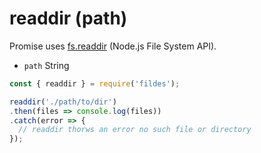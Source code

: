 # readdir (path)

Promise uses [fs.readdir](https://nodejs.org/api/fs.html#fs_fs_readdir_path_callback) (Node.js File System API).

- `path` String

```javascript
const { readdir } = require('fildes');

readdir('./path/to/dir')
.then(files => console.log(files))
.catch(error => {
  // readdir thorws an error no such file or directory
});
```
